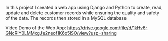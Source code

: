 In this project I created a web app using Django and Python to create, read, update and delete customer records while ensuring the quality and safety of the data.
The records then stored in a MySQL database

Video Demo of the Web App: https://drive.google.com/file/d/1kHv6-GNcRIY0LMMxgJe2neof1K6o5lSO/view?usp=sharing
